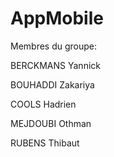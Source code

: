 # AppMobile
Membres du groupe:

BERCKMANS Yannick

BOUHADDI Zakariya

COOLS Hadrien

MEJDOUBI Othman

RUBENS Thibaut
